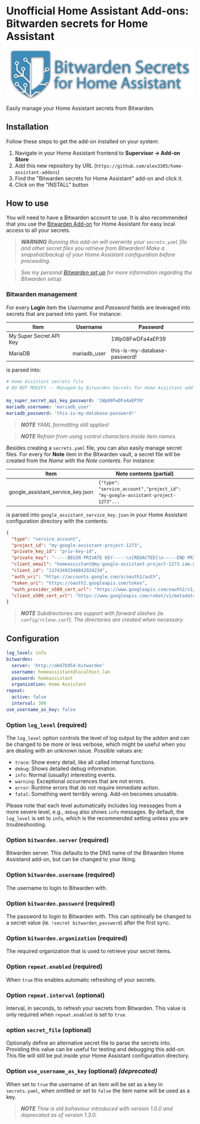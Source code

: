 # Unofficial Home Assistant Add-ons: Bitwarden secrets for Home Assistant

![Bitwarden Secrets for Home Assistant logo](logo.png)

Easily manage your Home Assistant secrets from Bitwarden.

## Installation

Follow these steps to get the add-on installed on your system:

1. Navigate in your Home Assistant frontend to __Supervisor -> Add-on Store__
2. Add this new repository by URL (`https://github.com/alex3305/home-assistant-addons`)
3. Find the "Bitwarden secrets for Home Assistant" add-on and click it.
4. Click on the "INSTALL" button

## How to use

You will need to have a Bitwarden account to use. It is also recommended that you use the [Bitwarden Add-on](https://github.com/hassio-addons/addon-bitwarden) for Home Assistant for easy local access to all your secrets.

> _**WARNING** Running this add-on will overwrite your `secrets.yaml` file and other secret files you retrieve from Bitwarden! Make a snapshot/backup of your Home Assistant configuration before proceeding._

> _See my personal [Bitwarden set up](https://alex3305.github.io/home-assistant-docs/add-ons/bitwarden/) for more information regarding the Bitwarden setup._

### Bitwarden management

For every **Login** item the _Username_ and _Password_ fields are leveraged into secrets that are parsed into yaml. For instance:

| Item | Username | Password |
| ---- | -------- | -------- |
| My Super Secret API Key |  | 1Wp08FwDFa4aEP39 |
| MariaDB | mariadb_user | this-is-my-database-password! |

is parsed into:

```yaml
# Home Assistant secrets file
# DO NOT MODIFY -- Managed by Bitwarden Secrets for Home Assistant add-on

my_super_secret_api_key_password: '1Wp08FwDFa4aEP39'
mariadb_username: 'mariadb_user'
mariadb_password: 'this-is-my-database-password!'
```

> _**NOTE** YAML formatting still applies!_

> _**NOTE** Refrain from using control characters inside item names._

Besides creating a `secrets.yaml` file, you can also easily manage secret files. For every for **Note** item in the Bitwarden vault, a secret file will be created from the _Name_ with the _Note contents_. For instance:

| Item | Note contents (partial) |
| ---- | ----------------------- |
| google_assistant_service_key.json | `{"type": "service_account","project_id": "my-google-assistant-project-1273"...` |

is parsed into `google_assistant_service_key.json` in your Home Assistant configuration directory with the contents:

```json
{
  "type": "service_account",
  "project_id": "my-google-assistant-project-1273",
  "private_key_id": "priv-key-id",
  "private_key": "-----BEGIN PRIVATE KEY-----\n[REDACTED]\n-----END PRIVATE KEY-----\n",
  "client_email": "homeassistant@my-google-assistant-project-1273.iam.gserviceaccount.com",
  "client_id": "13743492346842924234",
  "auth_uri": "https://accounts.google.com/o/oauth2/auth",
  "token_uri": "https://oauth2.googleapis.com/token",
  "auth_provider_x509_cert_url": "https://www.googleapis.com/oauth2/v1/certs",
  "client_x509_cert_url": "https://www.googleapis.com/robot/v1/metadata/x509/my-google-assistant-project-1273.iam.gserviceaccount.com"
}
```

> _**NOTE** Subdirectories are support with forward slashes (ie. `config/rclone.conf`). The directories are created when necessary._

## Configuration

```yaml
log_level: info
bitwarden:
  server: 'http://a0d7b954-bitwarden'
  username: homeassistant@localhost.lan
  password: homeassistant
  organization: Home Assistant
repeat:
  active: false
  interval: 300
use_username_as_key: false
```

### Option `log_level` (required)

The `log_level` option controls the level of log output by the addon and can
be changed to be more or less verbose, which might be useful when you are
dealing with an unknown issue. Possible values are:

- `trace`: Show every detail, like all called internal functions.
- `debug`: Shows detailed debug information.
- `info`: Normal (usually) interesting events.
- `warning`: Exceptional occurrences that are not errors.
- `error`:  Runtime errors that do not require immediate action.
- `fatal`: Something went terribly wrong. Add-on becomes unusable.

Please note that each level automatically includes log messages from a
more severe level, e.g., `debug` also shows `info` messages. By default,
the `log_level` is set to `info`, which is the recommended setting unless
you are troubleshooting.

### Option `bitwarden.server` (required)

Bitwarden server. This defaults to the DNS name of the Bitwarden Home Assistand add-on, but can be changed to your liking.

### Option `bitwarden.username` (required)

The username to login to Bitwarden with.

### Option `bitwarden.password` (required)

The password to login to Bitwarden with. This can optinoally be changed to a secret value (ie. `!secret bitwarden_password`) after the first sync.

### Option `bitwarden.organization` (required)

The required organization that is used to retrieve your secret items.

### Option `repeat.enabled` (required)

When `true` this enables automatic refreshing of your secrets.

### Option `repeat.interval` (optional)

Interval, in seconds, to refresh your secrets from Bitwarden. This value is only required when `repeat.enabled` is set to `true`.

### option `secret_file` (optional)

Optionally define an alternative secret file to parse the secrets into. Providing this value can be useful for testing and debugging this add-on. This file will still be put inside your Home Assistant configuration directory.

### Option `use_username_as_key` (optional) _(deprecated)_

When set to `true` the username of an item will be set as a key in `secrets.yaml`, when omitted or set to `false` the item name will be used as a key. 

> _**NOTE** Thiw is old behaviour introduced with version 1.0.0 and deprecated as of version 1.3.0._